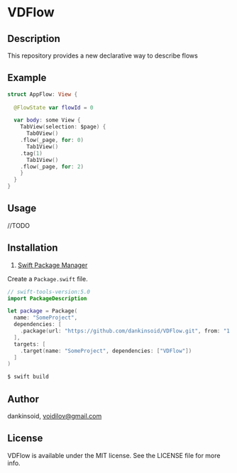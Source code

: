# VDFlow

## Description
This repository provides a new declarative way to describe flows
## Example
```swift
struct AppFlow: View {
  
  @FlowState var flowId = 0

  var body: some View {
    TabView(selection: $page) {
      Tab0View()
	.flow(_page, for: 0)
      Tab1View()
	.tag(1)
      Tab1View()
	.flow(_page, for: 2)
    }
  }
}
```
## Usage
//TODO
## Installation

1. [Swift Package Manager](https://github.com/apple/swift-package-manager)

Create a `Package.swift` file.
```swift
// swift-tools-version:5.0
import PackageDescription

let package = Package(
  name: "SomeProject",
  dependencies: [
    .package(url: "https://github.com/dankinsoid/VDFlow.git", from: "1.27.0")
  ],
  targets: [
    .target(name: "SomeProject", dependencies: ["VDFlow"])
  ]
)
```
```ruby
$ swift build
```

## Author

dankinsoid, voidilov@gmail.com

## License

VDFlow is available under the MIT license. See the LICENSE file for more info.
